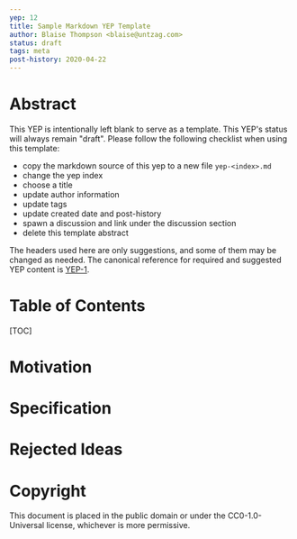 ```yaml
---
yep: 12
title: Sample Markdown YEP Template
author: Blaise Thompson <blaise@untzag.com>
status: draft
tags: meta
post-history: 2020-04-22
---
```


# Abstract

This YEP is intentionally left blank to serve as a template.
This YEP's status will always remain "draft".
Please follow the following checklist when using this template:

- copy the markdown source of this yep to a new file `yep-<index>.md`
- change the yep index
- choose a title
- update author information
- update tags
- update created date and post-history
- spawn a discussion and link under the discussion section
- delete this template abstract

The headers used here are only suggestions, and some of them may be changed as needed.
The canonical reference for required and suggested YEP content is <a href="../001">YEP-1</a>.

# Table of Contents

[TOC]

# Motivation

# Specification

# Rejected Ideas

# Copyright

This document is placed in the public domain or under the CC0-1.0-Universal license, whichever is more permissive.
